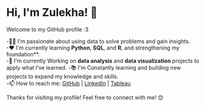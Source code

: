 # Hi, I'm Zulekha! 👋  
Welcome to my GitHub profile :3  

-👩‍💻 I'm passionate about using data to solve problems and gain insights.  
-❤ I'm currently learning **Python**, **SQL**, and **R**, and strengthening my foundation**.  
-🔭 I'm currently Working on **data analysis** and **data visualization** projects to apply what I’ve learned. 
-📚 I'm Constantly learning and building new projects to expand my knowledge and skills.   
-📫 How to reach me: [GitHub](https://github.com/zulekhan) | [LinkedIn](https://www.linkedin.com/in/zulekha-mohamed) | [Tableau](https://public.tableau.com/app/profile/zulekha.mohamed/vizzes)  

Thanks for visiting my profile! Feel free to connect with me! 😊  

